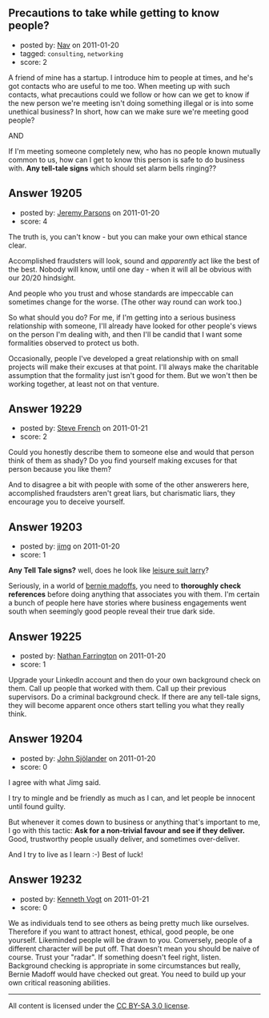 ## Precautions to take while getting to know people?

- posted by: [Nav](https://stackexchange.com/users/-1/6724-nav) on 2011-01-20
- tagged: `consulting`, `networking`
- score: 2

A friend of mine has a startup. I introduce him to people at times, and he's got contacts who are useful to me too. When meeting up with such contacts, what precautions could we follow or how can we get to know if the new person we're meeting isn't doing something illegal or is into some unethical business?
In short, how can we make sure we're meeting good people?

AND

If I'm meeting someone completely new, who has no people known mutually common to us, how can I get to know this person is safe to do business with. **Any tell-tale signs** which should set alarm bells ringing??


## Answer 19205

- posted by: [Jeremy Parsons](https://stackexchange.com/users/-1/4291-jeremy-parsons) on 2011-01-20
- score: 4

The truth is, you can't know - but you can make your own ethical stance clear.

Accomplished fraudsters will look, sound and *apparently* act like the best of the best. Nobody will know, until one day - when it will all be obvious with our 20/20 hindsight.

And people who you trust and whose standards are impeccable can sometimes change for the worse. (The other way round can work too.)

So what should you do? For me, if I'm getting into a serious business relationship with someone, I'll already have looked for other people's views on the person I'm dealing with, and then I'll be candid that I want some formalities observed to protect us both. 

Occasionally, people I've developed a great relationship with on small projects will make their excuses at that point. I'll always make the charitable assumption that the formality just isn't good for them. But we won't then be working together, at least not on that venture.


## Answer 19229

- posted by: [Steve French](https://stackexchange.com/users/-1/818-steve-french) on 2011-01-21
- score: 2

Could you honestly describe them to someone else and would that person think of them as shady?  Do you find yourself making excuses for that person because you like them?

And to disagree a bit with people with some of the other answerers here, accomplished fraudsters aren't great liars, but charismatic liars, they encourage you to deceive yourself.


## Answer 19203

- posted by: [jimg](https://stackexchange.com/users/-1/2380-jimg) on 2011-01-20
- score: 1

<p><strong>Any Tell Tale signs?</strong> well, does he look like <a href="http://en.wikipedia.org/wiki/Leisure_Suit_Larry" rel="nofollow">leisure suit larry</a>? </p>

<p>Seriously, in a world of <a href="http://en.wikipedia.org/wiki/Bernard_Madoff" rel="nofollow">bernie madoffs</a>, you need to <strong>thoroughly check references</strong> before doing anything that associates you with them.  I'm certain a bunch of people here have stories where business engagements went south when seemingly good people reveal their true dark side. </p>



## Answer 19225

- posted by: [Nathan Farrington](https://stackexchange.com/users/-1/5692-nathan-farrington) on 2011-01-20
- score: 1

Upgrade your LinkedIn account and then do your own background check on them. Call up people that worked with them. Call up their previous supervisors. Do a criminal background check. If there are any tell-tale signs, they will become apparent once others start telling you what they really think.


## Answer 19204

- posted by: [John Sjölander](https://stackexchange.com/users/-1/5866-john-sj-lander) on 2011-01-20
- score: 0

I agree with what Jimg said. 

I try to mingle and be friendly as much as I can, and let people be innocent until found guilty. 

But whenever it comes down to business or anything that's important to me, I go with this tactic: **Ask for a non-trivial favour and see if they deliver.** Good, trustworthy people usually deliver, and sometimes over-deliver. 

And I try to live as I learn :-) Best of luck!


## Answer 19232

- posted by: [Kenneth Vogt](https://stackexchange.com/users/-1/6736-kenneth-vogt) on 2011-01-21
- score: 0

We as individuals tend to see others as being pretty much like ourselves. Therefore if you want to attract honest, ethical, good people, be one yourself. Likeminded people will be drawn to you. Conversely, people of a different character will be put off. That doesn't mean you should be naive of course. Trust your "radar". If something doesn't feel right, listen. Background checking is appropriate in some circumstances but really, Bernie Madoff would have checked out great. You need to build up your own critical reasoning abilities.



---

All content is licensed under the [CC BY-SA 3.0 license](https://creativecommons.org/licenses/by-sa/3.0/).

